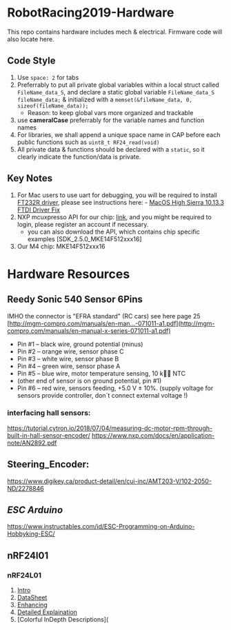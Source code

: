 # RobotRacing2019-Hardware
This repo contains hardware includes mech &amp; electrical. Firmware code will also locate here.

## Code Style
1. Use `space: 2` for tabs
2. Preferrably to put all private global variables within a local struct called `FileName_data_S`, and declare a static global variable `FileName_data_S fileName_data;` & initialized with a `memset(&fileName_data, 0, sizeof(fileName_data));` 
    - Reason: to keep global vars more organized and trackable
3. use **cameralCase** preferrably for the variable names and function names
4. For libraries, we shall append a unique space name in CAP before each public functions such as `uint8_t RF24_read(void)`
5. All private data & functions should be declared with a `static`, so it clearly indicate the function/data is private.

## Key Notes
1. For Mac users to use uart for debugging, you will be required to install [FT232R driver](https://www.ftdichip.com/Drivers/VCP.htm), please see instructions here: - [MacOS High Sierra 10.13.3 FTDI Driver Fix](https://superuser.com/questions/1135730/how-to-release-reset-serial-port-ftdi-devices-mac-osx)
2. NXP mcuxpresso API for our chip: [link](https://mcuxpresso.nxp.com/api_doc/dev/1008/group__lpspi__driver.html#ae03069cfdcf680ee5fd81e077b81bc18), and you might be required to login, please register an account if necessary.
    - you can also download the API, which contains chip specific examples \[SDK_2.5.0_MKE14F512xxx16\]
3. Our M4 chip: MKE14F512xxx16
  
# Hardware Resources
## Reedy Sonic 540 Sensor 6Pins

IMHO the connector is "EFRA standard" (RC cars)
see here page 25
[http://mgm-compro.com/manuals/en-man...-071011-a1.pdf](http://mgm-compro.com/manuals/en-manual-x-series-071011-a1.pdf)
 - Pin #1 – black wire, ground potential (minus)
 - Pin #2 – orange wire, sensor phase C
 - Pin #3 – white wire, sensor phase B
 - Pin #4 – green wire, sensor phase A
 - Pin #5 – blue wire, motor temperature sensing, 10 k NTC
 - (other end of sensor is on ground potential, pin #1)
 - Pin #6 – red wire, sensors feeding, +5.0 V ± 10%.
(supply voltage for sensors provide controller, don´t connect external voltage !)

### interfacing hall sensors:
https://tutorial.cytron.io/2018/07/04/measuring-dc-motor-rpm-through-built-in-hall-sensor-encoder/
https://www.nxp.com/docs/en/application-note/AN2892.pdf

## Steering_Encoder:
https://www.digikey.ca/product-detail/en/cui-inc/AMT203-V/102-2050-ND/2278846

## *ESC Arduino* 
https://www.instructables.com/id/ESC-Programming-on-Arduino-Hobbyking-ESC/ 

## nRF24l01


### **nRF24L01** ###
1. [Intro](https://components101.com/wireless/nrf24l01-pinout-features-datasheet)
2. [DataSheet](https://components101.com/sites/default/files/component_datasheet/nRF24L01%20Datasheet.pdf)
3. [Enhancing](https://www.instructables.com/id/Enhanced-NRF24L01/)
4. [Detailed Explaination](http://www.diyembedded.com/tutorials/nrf24l01_0/nrf24l01_tutorial_0.pdf)
5. [Colorful InDepth Descriptions](



